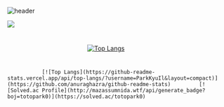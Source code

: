 
![header](https://capsule-render.vercel.app/api?type=soft&color=auto&height=150&section=header&text=ParkKyuIl&fontSize=80&animation=twinkling)

<a href="https://hits.seeyoufarm.com"><img src="https://hits.seeyoufarm.com/api/count/incr/badge.svg?url=https%3A%2F%2Fgithub.com%2FParkKyuIl&count_bg=%2379C83D&title_bg=%23555555&icon=&icon_color=%23E7E7E7&title=hits&edge_flat=false"/></a>
#


             [![Top Langs](https://github-readme-stats.vercel.app/api?username=parkkyuil&count_private=true&include_all_commits=true&show_icons=true&hide=html&theme=radical)](https://github.com/anuraghazra/github-readme-stats)
#             
               [![Top Langs](https://github-readme-stats.vercel.app/api/top-langs/?username=ParkKyuIl&layout=compact)](https://github.com/anuraghazra/github-readme-stats)         [![Solved.ac Profile](http://mazassumnida.wtf/api/generate_badge?boj=totopark0)](https://solved.ac/totopark0)


